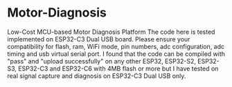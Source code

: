 # Motor-Diagnosis
Low-Cost MCU-based Motor Diagnosis Platform
The code here is tested implemented on ESP32-C3 Dual USB board.
Please ensure your compatibility for flash, ram, WiFi mode, pin numbers, adc configuration, adc timing and usb virtual serial port.
I found that the code can be compiled with "pass" and "upload successfully" on any other ESP32, ESP32-S2, ESP32-S3, ESP32-C3 and ESP32-C6 with 4MB flash or more but I have tested on real signal capture and diagnosis on ESP32-C3 Dual USB only.
